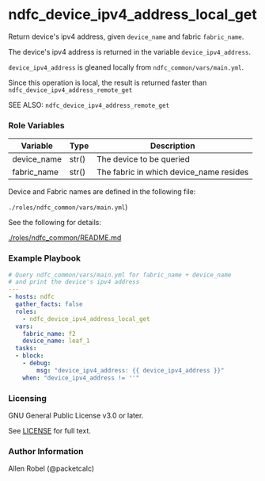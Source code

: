 # ndfc_device_ipv4_address_local_get

Return device's ipv4 address, given ``device_name`` and fabric ``fabric_name``.

The device's ipv4 address is returned in the variable ``device_ipv4_address``.

``device_ipv4_address`` is gleaned locally from ``ndfc_common/vars/main.yml``.

Since this operation is local, the result is returned faster than ``ndfc_device_ipv4_address_remote_get``

SEE ALSO: ``ndfc_device_ipv4_address_remote_get``

### Role Variables

Variable        | Type  | Description
----------------|-------|----------------------------------------
device_name     | str() | The device to be queried
fabric_name     | str() | The fabric in which device_name resides

Device and Fabric names are defined in the following file:

``./roles/ndfc_common/vars/main.yml``)

See the following for details:

[./roles/ndfc_common/README.md](https://github.com/allenrobel/ndfc-roles/tree/master/roles/ndfc_common/README.md)

### Example Playbook

```yaml
# Query ndfc_common/vars/main.yml for fabric_name + device_name
# and print the device's ipv4 address
---
- hosts: ndfc
  gather_facts: false
  roles:
    - ndfc_device_ipv4_address_local_get
  vars:
    fabric_name: f2
    device_name: leaf_1
  tasks:
  - block:
    - debug:
        msg: "device_ipv4_address: {{ device_ipv4_address }}"
    when: "device_ipv4_address != ''"
```

### Licensing

GNU General Public License v3.0 or later.

See [LICENSE](https://www.gnu.org/licenses/gpl-3.0.txt) for full text.

### Author Information

Allen Robel (@packetcalc)